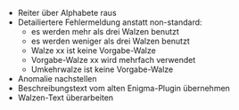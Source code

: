 * Reiter über Alphabete raus
* Detailiertere Fehlermeldung anstatt non-standard:
	- es werden mehr als drei Walzen benutzt
	- es werden weniger als drei Walzen benutzt
	- Walze xx ist keine Vorgabe-Walze
	- Vorgabe-Walze xx wird mehrfach verwendet
	- Umkehrwalze ist keine Vorgabe-Walze
* Anomalie nachstellen
* Beschreibungstext vom alten Enigma-Plugin übernehmen
* Walzen-Text überarbeiten

